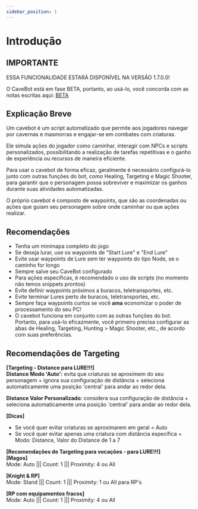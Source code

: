 ```yaml
---
sidebar_position: 1
---
```


# Introdução
## IMPORTANTE
ESSA FUNCIONALIDADE ESTARÁ DISPONÍVEL NA VERSÃO 1.7.0.0!

O CaveBot está em fase BETA, portanto, ao usá-lo, você concorda com as notas escritas aqui: [BETA](../about_beta)

## Explicação Breve
Um cavebot é um script automatizado que permite aos jogadores navegar por cavernas e masmorras e engajar-se em combates com criaturas.

Ele simula ações do jogador como caminhar, interagir com NPCs e scripts personalizados, possibilitando a realização de tarefas repetitivas e o ganho de experiência ou recursos de maneira eficiente.

Para usar o cavebot de forma eficaz, geralmente é necessário configurá-lo junto com outras funções do bot, como Healing, Targeting e Magic Shooter, para garantir que o personagem possa sobreviver e maximizar os ganhos durante suas atividades automatizadas.

O próprio cavebot é composto de waypoints, que são as coordenadas ou ações que guiam seu personagem sobre onde caminhar ou que ações realizar.

## Recomendações
- Tenha um minimapa completo do jogo
- Se deseja lurar, use os waypoints de "Start Lure" e "End Lure"
- Evite usar waypoints de Lure sem ter waypoints do tipo Node, se o caminho for longo
- Sempre salve seu CaveBot configurado
- Para ações específicas, é recomendado o uso de scripts (no momento não temos snippets prontos)
- Evite definir waypoints próximos a buracos, teletransportes, etc.
- Evite terminar Lures perto de buracos, teletransportes, etc.
- Sempre faça waypoints curtos se você **ama** economizar o poder de processamento do seu PC!
- O cavebot funciona em conjunto com as outras funções do bot. Portanto, para usá-lo eficazmente, você primeiro precisa configurar as abas de Healing, Targeting, Hunting > Magic Shooter, etc., de acordo com suas preferências.

## Recomendações de Targeting
**[Targeting - Distance para LURE!!!]**\
**Distance Modo 'Auto':** evita que criaturas se aproximem do seu personagem + ignora sua configuração de distância + seleciona automaticamente uma posição 'central' para andar ao redor dela.

**Distance Valor Personalizado**: considera sua configuração de distância + seleciona automaticamente uma posição 'central' para andar ao redor dela.

**[Dicas]**
- Se você quer evitar criaturas se aproximarem em geral = Auto
- Se você quer evitar apenas uma criatura com distância específica = Modo: Distance, Valor do Distance de 1 a 7

**[Recomendações de Targeting para vocações - para LURE!!!]**\
**[Magos]**\
Mode: Auto ||| Count: 1 ||| Proximity: 4 ou All

**[Knight & RP]**\
Mode: Stand ||| Count: 1 ||| Proximity: 1 ou All para RP's

**[RP com equipamentos fracos]**\
Mode: Auto ||| Count: 1 ||| Proximity: 4 ou All